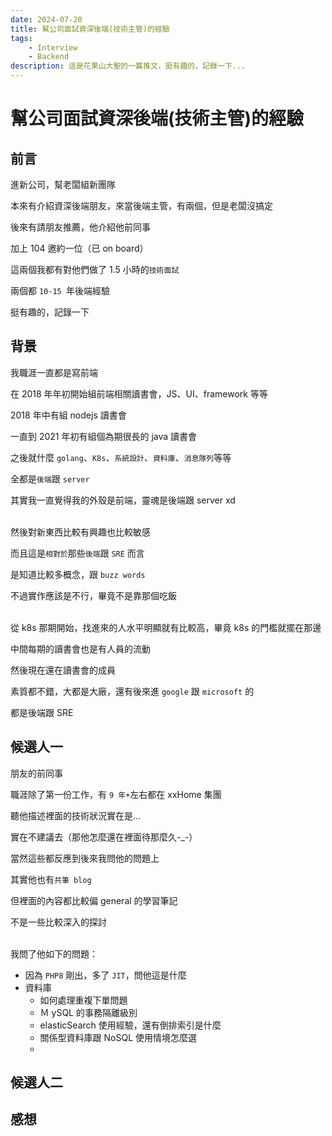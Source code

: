```yaml
---
date: 2024-07-20
title: 幫公司面試資深後端(技術主管)的經驗
tags:
    - Interview
    - Backend
description: 這是花果山大聖的一篇推文，挺有趣的，記錄一下...
---
```


# 幫公司面試資深後端(技術主管)的經驗

## 前言

進新公司，幫老闆組新團隊

本來有介紹資深後端朋友，來當後端主管，有兩個，但是老闆沒搞定

後來有請朋友推薦，他介紹他前同事

加上 104 邀約一位（已 on board）

這兩個我都有對他們做了 1.5 小時的`技術面試`

兩個都 `10-15 `年後端經驗

挺有趣的，記錄一下

## 背景

我職涯一直都是寫前端

在 2018 年年初開始組前端相關讀書會，JS、UI、framework 等等

2018 年中有組 nodejs 讀書會

一直到 2021 年初有組個為期很長的 java 讀書會

之後就什麼 `golang`、`K8s`、`系統設計`、`資料庫`、`消息隊列`等等

全都是`後端`跟 `server`

其實我一直覺得我的外殼是前端，靈魂是後端跟 server xd <br/><br/>

然後對新東西比較有興趣也比較敏感

而且這是`相對於`那些`後端`跟 `SRE` 而言

是知道比較多概念，跟 `buzz words`

不過實作應該是不行，畢竟不是靠那個吃飯<br/><br/>

從 k8s 那期開始，找進來的人水平明顯就有比較高，畢竟 k8s 的門檻就擺在那邊

中間每期的讀書會也是有人員的流動

然後現在還在讀書會的成員

素質都不錯，大都是大廠，還有後來進 `google` 跟 `microsoft` 的

都是後端跟 SRE

## 候選人一

朋友的前同事

職涯除了第一份工作，有 `9 年+`左右都在 xxHome 集團

聽他描述裡面的技術狀況實在是...

實在不建議去（那他怎麼還在裡面待那麼久-\_-）

當然這些都反應到後來我問他的問題上

其實他也有`共筆 blog`

但裡面的內容都比較偏 general 的學習筆記

不是一些比較深入的探討<br/><br/>

我問了他如下的問題：

-   因為 `PHP8` 剛出，多了 `JIT`，問他這是什麼
-   資料庫
    -   如何處理重複下單問題
    -   Ｍ ySQL 的事務隔離級別
    -   elasticSearch 使用經驗，還有倒排索引是什麼
    -   關係型資料庫跟 NoSQL 使用情境怎麼選
    -

## 候選人二

## 感想

<Comment />
